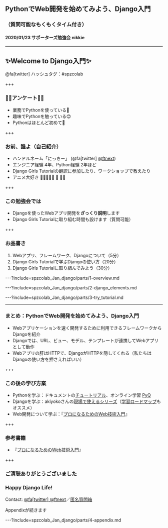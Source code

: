 ## PythonでWeb開発を始めてみよう、Django入門
### （質問可能なもくもくタイム付き） 
#### 2020/01/23 サポーターズ勉強会 nikkie

---

## ✨Welcome to Django入門✨

@fa[twitter] ハッシュタグ：#spzcolab

+++

### 🙋‍♀️アンケート🙋‍♂️

- 業務でPythonを使っている💪
- 趣味でPythonを触っている😍
- Pythonはほとんど初めて🔰

+++

### お前、誰よ（自己紹介）

- ハンドルネーム「にっきー」 (@fa[twitter] [@ftnext](https://twitter.com/ftnext))
- エンジニア経験 4年、Python経験 2年ほど
- Django Girls Tutorialの翻訳に参加したり、ワークショップで教えたり
- アニメ大好き 🥭🍑🍊🍐🧺 🏐 🎺🎷

+++

### この勉強会では

- Djangoを使ったWebアプリ開発を**ざっくり説明**します
- Django Girls Tutorialに取り組む時間も設けます（質問可能）

+++

### お品書き

1. Webアプリ、フレームワーク、Djangoについて（5分）
2. Django Girls Tutorialで学ぶDjangoの使い方（20分）
3. Django Girls Tutorialに取り組んでみよう（30分）

---?include=spzcolab_Jan_django/parts/1-overview.md

---?include=spzcolab_Jan_django/parts/2-django_elements.md

---?include=spzcolab_Jan_django/parts/3-try_tutorial.md

---

### まとめ：PythonでWeb開発を始めてみよう、Django入門

- Webアプリケーションを速く開発するために利用できるフレームワークからDjangoを紹介
- Djangoでは、URL、ビュー、モデル、テンプレートが連携してWebアプリとして動作
- Webアプリの肝はHTTPで、DjangoがHTTPを隠してくれる（私たちはDjangoの使い方を押さえればいい）

+++

### この後の学び方案

- Pythonを学ぶ：ドキュメントの[チュートリアル](https://docs.python.org/ja/3/tutorial/)、オンライン学習 [PyQ](https://pyq.jp/)
- Djangoを学ぶ：akiyokoさんの[現場で使えるシリーズ](https://akiyoko.booth.pm/)（[学習ロードマップ](https://akiyoko.hatenablog.jp/entry/2018/12/01/133427)もオススメ）
- Web開発について学ぶ：『[プロになるためのWeb技術入門](https://gihyo.jp/book/2010/978-4-7741-4235-7)』

+++

### 参考書籍

- 『[プロになるためのWeb技術入門](https://gihyo.jp/book/2010/978-4-7741-4235-7)』

+++

### ご清聴ありがとうございました
### Happy Django Life!

Contact: [@fa[twitter] @ftnext](https://twitter.com/ftnext)／[匿名質問箱](https://peing.net/ja/ftnext)

Appendixが続きます

---?include=spzcolab_Jan_django/parts/4-appendix.md
